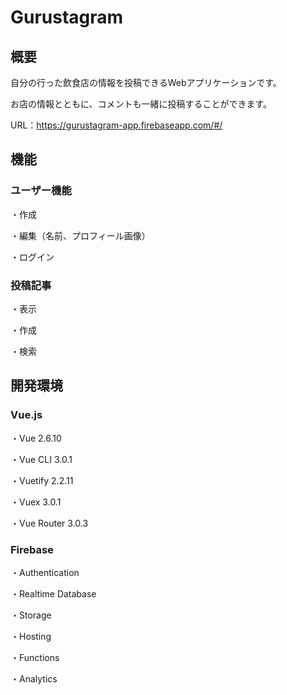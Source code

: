 # Gurustagram

## 概要
自分の行った飲食店の情報を投稿できるWebアプリケーションです。

お店の情報とともに、コメントも一緒に投稿することができます。

URL：https://gurustagram-app.firebaseapp.com/#/

## 機能
### ユーザー機能
 ・作成
 
 ・編集（名前、プロフィール画像）
 
 ・ログイン
 
### 投稿記事
 ・表示
 
 ・作成
 
 ・検索

## 開発環境
### Vue.js

 ・Vue 2.6.10

 ・Vue CLI 3.0.1

 ・Vuetify 2.2.11
 
 ・Vuex 3.0.1
 
 ・Vue Router 3.0.3

### Firebase
 ・Authentication
 
 ・Realtime Database
 
 ・Storage
 
 ・Hosting
 
 ・Functions
 
 ・Analytics
